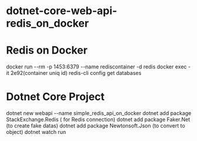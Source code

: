 # dotnet-core-web-api-redis_on_docker

# Redis on Docker
docker run --rm -p 1453:6379 --name rediscontainer -d redis
docker exec -it 2e92(container uniq id) redis-cli
config get databases

# Dotnet Core Project
dotnet new webapi --name simple_redis_api_on_docker
dotnet add package StackExchange.Redis ( for Redis connection)
dotnet add package Faker.Net (to create fake datas)
dotnet add package Newtonsoft.Json (to convert to object)
dotnet watch run


